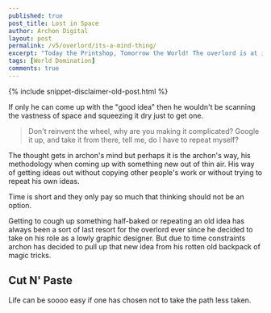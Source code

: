 ```yaml
---
published: true
post_title: Lost in Space
author: Archon Digital
layout: post
permalink: /v5/overlord/its-a-mind-thing/
excerpt: "Today the Printshop, Tomorrow the World! The overlord is at it again. His mind drifts into the vastness of the universe seeking for something he has never seen. It seems like ages but then again a good idea can never be taken lightly."
tags: [World Domination]
comments: true
---
```

{% include snippet-disclaimer-old-post.html %}

If only he can come up with the "good idea" then he wouldn't be scanning the vastness of space and squeezing it dry just to get one.

<blockquote><p class="lead">Don't reinvent the wheel, why are you making it complicated? Google it up, and take it from there, tell me, do I have to repeat myself?</p></blockquote>

The thought gets in archon's mind but perhaps it is the archon's way, his methodology when coming up with something new out of thin air. His way of getting ideas out without copying other people's work or without trying to repeat his own ideas.<!--more-->

Time is short and they only pay so much that thinking should not be an option.

Getting to cough up something half-baked or repeating an old idea has always been a sort of last resort for the overlord ever since he decided to take on his role as a lowly graphic designer. But due to time constraints archon has decided to pull up that new idea from his rotten old backpack of magic tricks.

## Cut N' Paste

Life can be soooo easy if one has chosen not to take the path less taken.